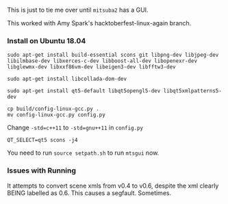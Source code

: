
This is just to tie me over until `mitsuba2` has a GUI.

This worked with Amy Spark's hacktoberfest-linux-again branch.

### Install on Ubuntu 18.04

```
sudo apt-get install build-essential scons git libpng-dev libjpeg-dev libilmbase-dev libxerces-c-dev libboost-all-dev libopenexr-dev libglewmx-dev libxxf86vm-dev libeigen3-dev libfftw3-dev
```

```
sudo apt-get install libcollada-dom-dev
```

```
sudo apt-get install qt5-default libqt5opengl5-dev libqt5xmlpatterns5-dev
```

```
cp build/config-linux-gcc.py .
mv config-linux-gcc.py config.py
```

Change `-std=c++11` to `-std=gnu++11` in `config.py`

`QT_SELECT=qt5 scons -j4`

You need to run `source setpath.sh` to run `mtsgui` now.

### Issues with Running

It attempts to convert scene xmls from v0.4 to v0.6, despite the xml clearly BEING labelled as 0.6.
This causes a segfault. Sometimes.
 
